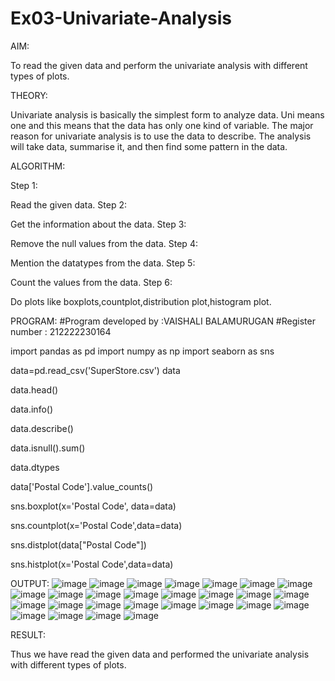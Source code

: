 # Ex03-Univariate-Analysis

AIM:

To read the given data and perform the univariate analysis with different types of plots.

THEORY:

Univariate analysis is basically the simplest form to analyze data. Uni means one and this means that the data has only one kind of variable. The major reason for univariate analysis is to use the data to describe. The analysis will take data, summarise it, and then find some pattern in the data.

ALGORITHM:

Step 1:

Read the given data.
Step 2:

Get the information about the data.
Step 3:

Remove the null values from the data.
Step 4:

Mention the datatypes from the data.
Step 5:

Count the values from the data.
Step 6:

Do plots like boxplots,countplot,distribution plot,histogram plot.

PROGRAM:
#Program developed by :VAISHALI BALAMURUGAN
#Register number : 212222230164

import pandas as pd
import numpy as np
import seaborn as sns

data=pd.read_csv('SuperStore.csv')
data

data.head()

data.info()

data.describe()

data.isnull().sum()

data.dtypes

data['Postal Code'].value_counts()

sns.boxplot(x='Postal Code', data=data)

sns.countplot(x='Postal Code',data=data)

sns.distplot(data["Postal Code"])

sns.histplot(x='Postal Code',data=data)

OUTPUT:
![image](https://user-images.githubusercontent.com/119390134/230626704-1573b1e3-8f8d-47e5-ab45-4208f4211e7b.png)
![image](https://user-images.githubusercontent.com/119390134/230627027-02d429f9-3c00-49f9-9eb8-dca9c481f77b.png)
![image](https://user-images.githubusercontent.com/119390134/230627153-22132de4-0e2f-4ad4-9484-223b0590d999.png)
![image](https://user-images.githubusercontent.com/119390134/230627214-40011838-83a5-4bea-91ae-5a574d4cae58.png)
![image](https://user-images.githubusercontent.com/119390134/230627276-56f3518d-8a4d-40e5-8618-1aac44908600.png)
![image](https://user-images.githubusercontent.com/119390134/230627349-0f1aba96-4c37-4ef4-b47a-ac612040483f.png)
![image](https://user-images.githubusercontent.com/119390134/230627424-0327f8a5-0d5a-4605-b1fe-41240e1ac4fc.png)
![image](https://user-images.githubusercontent.com/119390134/230627518-3d4ef0ca-3e1e-49fe-8fee-f753b01eb7ae.png)
![image](https://user-images.githubusercontent.com/119390134/230627599-88cf718d-bacf-4dcf-92ad-8f6d154f1fb5.png)
![image](https://user-images.githubusercontent.com/119390134/230627682-8ef2d707-fdc7-41fe-b8ff-4ea83d2396d0.png)
![image](https://user-images.githubusercontent.com/119390134/230627784-e4ed982b-cc49-41e3-8cc6-2faa4327ddf5.png)
![image](https://user-images.githubusercontent.com/119390134/230627847-5e66a618-53c2-480a-84d6-92bc7028e2df.png)
![image](https://user-images.githubusercontent.com/119390134/230627904-9bcb9a33-a653-43c5-bbb1-896a68266b68.png)
![image](https://user-images.githubusercontent.com/119390134/230628044-faae7237-202b-484a-a121-32ffe6970367.png)
![image](https://user-images.githubusercontent.com/119390134/230628106-22dd2df5-8f43-4703-a6a7-5da78c047015.png)
![image](https://user-images.githubusercontent.com/119390134/230628183-eb0851d8-2ad1-41b8-aea3-e04e5ef7061b.png)
![image](https://user-images.githubusercontent.com/119390134/230628287-bf9e8cd4-d868-4d6a-91bc-688b4908a936.png)
![image](https://user-images.githubusercontent.com/119390134/230628354-93262686-f0aa-42de-bb2c-606f4c6038f4.png)
![image](https://user-images.githubusercontent.com/119390134/230628396-6d81c668-4333-41ca-b77a-fe425e005999.png)
![image](https://user-images.githubusercontent.com/119390134/230628448-34ff1d4f-b4fa-4b7d-b345-1fbc07ca9a32.png)
![image](https://user-images.githubusercontent.com/119390134/230628621-3fbfeabc-5ae0-4d3e-9d5e-3799f43a4e5a.png)
![image](https://user-images.githubusercontent.com/119390134/230628669-a38c65b3-a1ba-4074-b91d-a0353a2ed31b.png)
![image](https://user-images.githubusercontent.com/119390134/230628728-cebdc076-4127-4891-aaa1-2bfcd8248efe.png)
![image](https://user-images.githubusercontent.com/119390134/230628784-1f041966-154b-43d2-8f78-6b2f3c90a359.png)
![image](https://user-images.githubusercontent.com/119390134/230628826-20f85682-df16-47f1-8b9e-dc2ea55efad1.png)
![image](https://user-images.githubusercontent.com/119390134/230628868-ae9626ac-b7ed-4bfd-9b22-edb7334a6848.png)
![image](https://user-images.githubusercontent.com/119390134/230628922-217d89a9-ec14-43d2-b83d-dbf3549cd449.png)

RESULT:

Thus we have read the given data and performed the univariate analysis with different types of plots.
